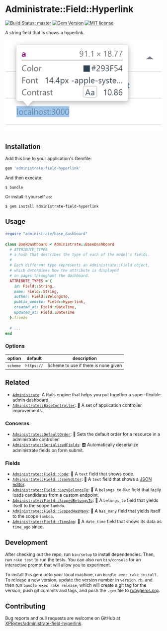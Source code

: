 # Administrate::Field::Hyperlink

[![Build Status: master](https://travis-ci.com/XPBytes/administrate-field-hyperlink.svg)](https://travis-ci.com/XPBytes/administrate-field-hyperlink)
[![Gem Version](https://badge.fury.io/rb/administrate-field-hyperlink.svg)](https://badge.fury.io/rb/administrate-field-hyperlink)
[![MIT license](http://img.shields.io/badge/license-MIT-brightgreen.svg)](http://opensource.org/licenses/MIT)

A string field that is shows a hyperlink.

![Example](./example.png)

## Installation

Add this line to your application's Gemfile:

```ruby
gem 'administrate-field-hyperlink'
```

And then execute:

    $ bundle

Or install it yourself as:

    $ gem install administrate-field-hyperlink

## Usage

```ruby
require "administrate/base_dashboard"

class BookDashboard < Administrate::BaseDashboard
  # ATTRIBUTE_TYPES
  # a hash that describes the type of each of the model's fields.
  #
  # Each different type represents an Administrate::Field object,
  # which determines how the attribute is displayed
  # on pages throughout the dashboard.
  ATTRIBUTE_TYPES = {
    id: Field::String,
    name: Field::String,
    author: Field::BelongsTo,
    public_webste: Field::Hyperlink,
    created_at: Field::DateTime,
    updated_at: Field::DateTime
  }.freeze
  
  # ...
end
```

### Options

| option | default | description |
|--------|-------|-------------|
| `scheme` | `https://` |  Scheme to use if there is none given |

## Related

- [`Administrate`](https://github.com/thoughtbot/administrate): A Rails engine that helps you put together a super-flexible admin dashboard.
- [`Administrate::BaseController`](https://github.com/XPBytes/administrate-base_controller): :stars: A set of application controller improvements.

### Concerns

- [`Administrate::DefaultOrder`](https://github.com/XPBytes/administrate-default_order): :1234: Sets the default order for a resource in a administrate controller.
- [`Administrate::SerializedFields`](https://github.com/XPBytes/administrate-serialized_fields): :ab: Automatically deserialize administrate fields on form submit.

### Fields

- [`Administrate::Field::Code`](https://github.com/XPBytes/administrate-field-code): :pencil: A `text` field that shows code.
- [`Adminisrtate::Field::JsonEditor`](https://github.com/XPBytes/administrate-field-json_editor): :pencil: A `text` field that shows a [JSON editor](https://github.com/josdejong/jsoneditor).
- [`Administrate::Field::LazyBelongsTo`](https://github.com/XPBytes/administrate-field-lazy_belongs_to): :pencil: A `belongs to`-like field that lazily loads candidates from a custom endpoint.
- [`Administrate::Field::ScopedBelongsTo`](https://github.com/XPBytes/administrate-field-scoped_belongs_to): :pencil: A `belongs_to` field that yields itself to the scope `lambda`.
- [`Administrate::Field::ScopedHasMany`](https://github.com/XPBytes/administrate-field-scoped_has_many): :pencil: A `has_many` field that yields itself to the scope `lambda`.
- [`Administrate::Field::TimeAgo`](https://github.com/XPBytes/administrate-field-time_ago): :pencil: A `date_time` field that shows its data as `time_ago` since.

## Development

After checking out the repo, run `bin/setup` to install dependencies. Then, run `rake test` to run the tests. You can
also run `bin/console` for an interactive prompt that will allow you to experiment.

To install this gem onto your local machine, run `bundle exec rake install`. To release a new version, update the
version number in `version.rb`, and then run `bundle exec rake release`, which will create a git tag for the version,
push git commits and tags, and push the `.gem` file to [rubygems.org](https://rubygems.org).

## Contributing

Bug reports and pull requests are welcome on GitHub at [XPBytes/administrate-field-hyperlink](https://github.com/XPBytes/administrate-field-hyperlink).
